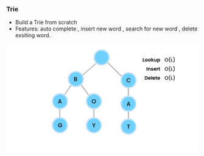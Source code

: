 ### Trie
 - Build a Trie from scratch 
 - Features: auto complete , insert new word , search for new word , delete exsiting word.
 
 
 ![Trie](https://github.com/AhmedIbrahim336/Trie/blob/master/tries-1.png)
